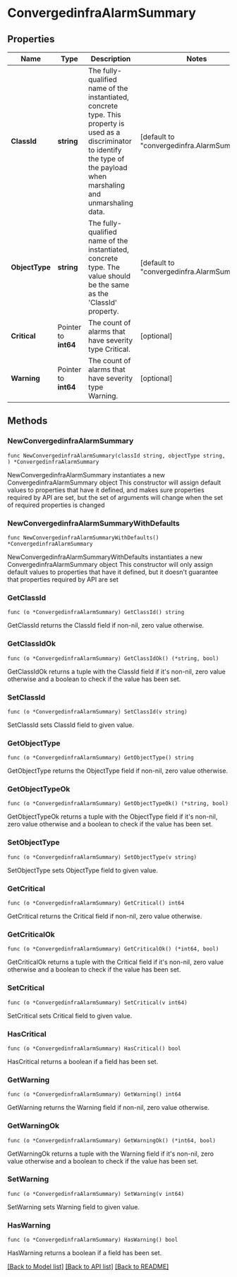 # ConvergedinfraAlarmSummary

## Properties

Name | Type | Description | Notes
------------ | ------------- | ------------- | -------------
**ClassId** | **string** | The fully-qualified name of the instantiated, concrete type. This property is used as a discriminator to identify the type of the payload when marshaling and unmarshaling data. | [default to "convergedinfra.AlarmSummary"]
**ObjectType** | **string** | The fully-qualified name of the instantiated, concrete type. The value should be the same as the &#39;ClassId&#39; property. | [default to "convergedinfra.AlarmSummary"]
**Critical** | Pointer to **int64** | The count of alarms that have severity type Critical. | [optional] 
**Warning** | Pointer to **int64** | The count of alarms that have severity type Warning. | [optional] 

## Methods

### NewConvergedinfraAlarmSummary

`func NewConvergedinfraAlarmSummary(classId string, objectType string, ) *ConvergedinfraAlarmSummary`

NewConvergedinfraAlarmSummary instantiates a new ConvergedinfraAlarmSummary object
This constructor will assign default values to properties that have it defined,
and makes sure properties required by API are set, but the set of arguments
will change when the set of required properties is changed

### NewConvergedinfraAlarmSummaryWithDefaults

`func NewConvergedinfraAlarmSummaryWithDefaults() *ConvergedinfraAlarmSummary`

NewConvergedinfraAlarmSummaryWithDefaults instantiates a new ConvergedinfraAlarmSummary object
This constructor will only assign default values to properties that have it defined,
but it doesn't guarantee that properties required by API are set

### GetClassId

`func (o *ConvergedinfraAlarmSummary) GetClassId() string`

GetClassId returns the ClassId field if non-nil, zero value otherwise.

### GetClassIdOk

`func (o *ConvergedinfraAlarmSummary) GetClassIdOk() (*string, bool)`

GetClassIdOk returns a tuple with the ClassId field if it's non-nil, zero value otherwise
and a boolean to check if the value has been set.

### SetClassId

`func (o *ConvergedinfraAlarmSummary) SetClassId(v string)`

SetClassId sets ClassId field to given value.


### GetObjectType

`func (o *ConvergedinfraAlarmSummary) GetObjectType() string`

GetObjectType returns the ObjectType field if non-nil, zero value otherwise.

### GetObjectTypeOk

`func (o *ConvergedinfraAlarmSummary) GetObjectTypeOk() (*string, bool)`

GetObjectTypeOk returns a tuple with the ObjectType field if it's non-nil, zero value otherwise
and a boolean to check if the value has been set.

### SetObjectType

`func (o *ConvergedinfraAlarmSummary) SetObjectType(v string)`

SetObjectType sets ObjectType field to given value.


### GetCritical

`func (o *ConvergedinfraAlarmSummary) GetCritical() int64`

GetCritical returns the Critical field if non-nil, zero value otherwise.

### GetCriticalOk

`func (o *ConvergedinfraAlarmSummary) GetCriticalOk() (*int64, bool)`

GetCriticalOk returns a tuple with the Critical field if it's non-nil, zero value otherwise
and a boolean to check if the value has been set.

### SetCritical

`func (o *ConvergedinfraAlarmSummary) SetCritical(v int64)`

SetCritical sets Critical field to given value.

### HasCritical

`func (o *ConvergedinfraAlarmSummary) HasCritical() bool`

HasCritical returns a boolean if a field has been set.

### GetWarning

`func (o *ConvergedinfraAlarmSummary) GetWarning() int64`

GetWarning returns the Warning field if non-nil, zero value otherwise.

### GetWarningOk

`func (o *ConvergedinfraAlarmSummary) GetWarningOk() (*int64, bool)`

GetWarningOk returns a tuple with the Warning field if it's non-nil, zero value otherwise
and a boolean to check if the value has been set.

### SetWarning

`func (o *ConvergedinfraAlarmSummary) SetWarning(v int64)`

SetWarning sets Warning field to given value.

### HasWarning

`func (o *ConvergedinfraAlarmSummary) HasWarning() bool`

HasWarning returns a boolean if a field has been set.


[[Back to Model list]](../README.md#documentation-for-models) [[Back to API list]](../README.md#documentation-for-api-endpoints) [[Back to README]](../README.md)


